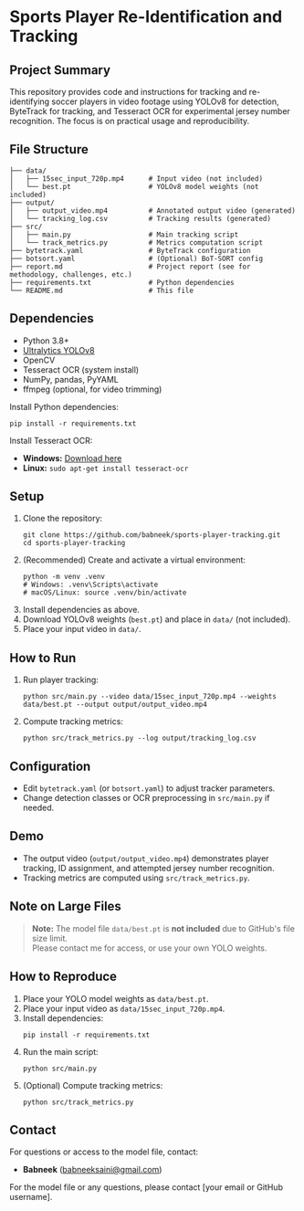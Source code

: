 # Sports Player Re-Identification and Tracking

## Project Summary
This repository provides code and instructions for tracking and re-identifying soccer players in video footage using YOLOv8 for detection, ByteTrack for tracking, and Tesseract OCR for experimental jersey number recognition. The focus is on practical usage and reproducibility.

## File Structure
```
├── data/
│   ├── 15sec_input_720p.mp4      # Input video (not included)
│   └── best.pt                   # YOLOv8 model weights (not included)
├── output/
│   ├── output_video.mp4          # Annotated output video (generated)
│   └── tracking_log.csv          # Tracking results (generated)
├── src/
│   ├── main.py                   # Main tracking script
│   └── track_metrics.py          # Metrics computation script
├── bytetrack.yaml                # ByteTrack configuration
├── botsort.yaml                  # (Optional) BoT-SORT config
├── report.md                     # Project report (see for methodology, challenges, etc.)
├── requirements.txt              # Python dependencies
└── README.md                     # This file
```

## Dependencies
- Python 3.8+
- [Ultralytics YOLOv8](https://github.com/ultralytics/ultralytics)
- OpenCV
- Tesseract OCR (system install)
- NumPy, pandas, PyYAML
- ffmpeg (optional, for video trimming)

Install Python dependencies:
```
pip install -r requirements.txt
```
Install Tesseract OCR:
- **Windows:** [Download here](https://github.com/tesseract-ocr/tesseract/wiki)
- **Linux:** `sudo apt-get install tesseract-ocr`

## Setup
1. Clone the repository:
   ```
   git clone https://github.com/babneek/sports-player-tracking.git
   cd sports-player-tracking
   ```
2. (Recommended) Create and activate a virtual environment:
   ```
   python -m venv .venv
   # Windows: .venv\Scripts\activate
   # macOS/Linux: source .venv/bin/activate
   ```
3. Install dependencies as above.
4. Download YOLOv8 weights (`best.pt`) and place in `data/` (not included).
5. Place your input video in `data/`.

## How to Run
1. Run player tracking:
   ```
   python src/main.py --video data/15sec_input_720p.mp4 --weights data/best.pt --output output/output_video.mp4
   ```
2. Compute tracking metrics:
   ```
   python src/track_metrics.py --log output/tracking_log.csv
   ```

## Configuration
- Edit `bytetrack.yaml` (or `botsort.yaml`) to adjust tracker parameters.
- Change detection classes or OCR preprocessing in `src/main.py` if needed.

## Demo

- The output video (`output/output_video.mp4`) demonstrates player tracking, ID assignment, and attempted jersey number recognition.
- Tracking metrics are computed using `src/track_metrics.py`.

## Note on Large Files

> **Note:** The model file `data/best.pt` is **not included** due to GitHub's file size limit.  
> Please contact me for access, or use your own YOLO weights.

## How to Reproduce

1. Place your YOLO model weights as `data/best.pt`.
2. Place your input video as `data/15sec_input_720p.mp4`.
3. Install dependencies:
   ```
   pip install -r requirements.txt
   ```
4. Run the main script:
   ```
   python src/main.py
   ```
5. (Optional) Compute tracking metrics:
   ```
   python src/track_metrics.py
   ```

## Contact
For questions or access to the model file, contact:
- **Babneek** (<babneeksaini@gmail.com>)

For the model file or any questions, please contact [your email or GitHub username]. 